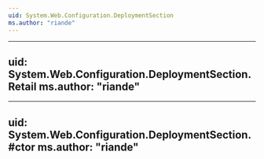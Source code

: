 ```yaml
---
uid: System.Web.Configuration.DeploymentSection
ms.author: "riande"
---
```


---
uid: System.Web.Configuration.DeploymentSection.Retail
ms.author: "riande"
---

---
uid: System.Web.Configuration.DeploymentSection.#ctor
ms.author: "riande"
---
